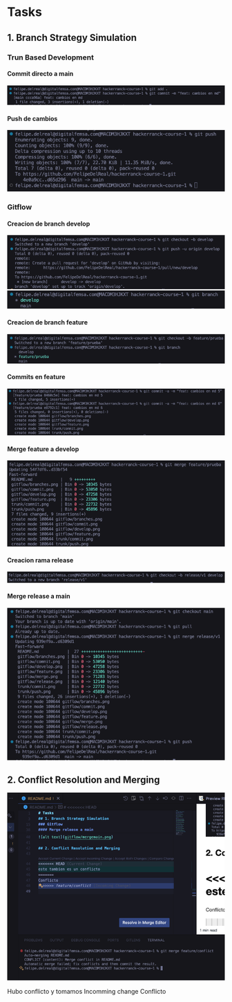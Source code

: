 # Tasks

## 1. Branch Strategy Simulation

### Trun Based Development

#### Commit directo a main

![alt text](trunk/commit.png)

#### Push de cambios

![alt text](trunk/push.png)

### Gitflow

#### Creacion de branch develop

![alt text](gitflow/develop.png)
![alt text](gitflow/branches.png)

#### Creacion de branch feature

![alt text](gitflow/feature.png)

#### Commits en feature

![alt text](gitflow/commit.png)

#### Merge feature a develop

![alt text](gitflow/merge.png)

#### Creacion rama release

![alt text](gitflow/release.png)

#### Merge release a main

![alt text](gitflow/mergemain.png)

## 2. Conflict Resolution and Merging

![alt text](conflicto.png)

Hubo conflicto y tomamos Incomming change
Conflicto
